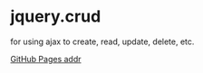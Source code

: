 # jquery.crud
for using ajax to create, read, update, delete, etc.

[GitHub Pages addr](https://butterfly5211314.github.io/jquery.crud/ "jquery.crud")
